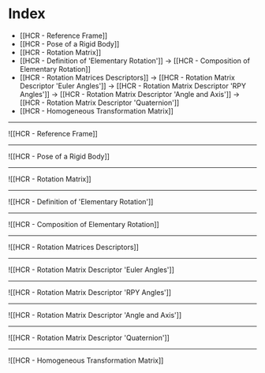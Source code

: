 # Index
- [[HCR - Reference Frame]]
- [[HCR - Pose of a Rigid Body]]
- [[HCR - Rotation Matrix]]
- [[HCR - Definition of 'Elementary Rotation']]
	-> [[HCR - Composition of Elementary Rotation]]
- [[HCR - Rotation Matrices Descriptors]]
	-> [[HCR - Rotation Matrix Descriptor 'Euler Angles']]
	-> [[HCR - Rotation Matrix Descriptor 'RPY Angles']]
	-> [[HCR - Rotation Matrix Descriptor 'Angle and Axis']]
	-> [[HCR - Rotation Matrix Descriptor 'Quaternion']]
- [[HCR - Homogeneous Transformation Matrix]]

---
![[HCR - Reference Frame]]

---
![[HCR - Pose of a Rigid Body]]

---
![[HCR - Rotation Matrix]]

---
![[HCR - Definition of 'Elementary Rotation']]

---
![[HCR - Composition of Elementary Rotation]]

---
![[HCR - Rotation Matrices Descriptors]]

---
![[HCR - Rotation Matrix Descriptor 'Euler Angles']]

---
![[HCR - Rotation Matrix Descriptor 'RPY Angles']]

---
![[HCR - Rotation Matrix Descriptor 'Angle and Axis']]

---
![[HCR - Rotation Matrix Descriptor 'Quaternion']]

---
![[HCR - Homogeneous Transformation Matrix]]